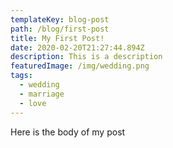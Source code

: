 ```yaml
---
templateKey: blog-post
path: /blog/first-post
title: My First Post!
date: 2020-02-20T21:27:44.894Z
description: This is a description
featuredImage: /img/wedding.png
tags:
  - wedding
  - marriage
  - love
---
```

Here is the body of my post
